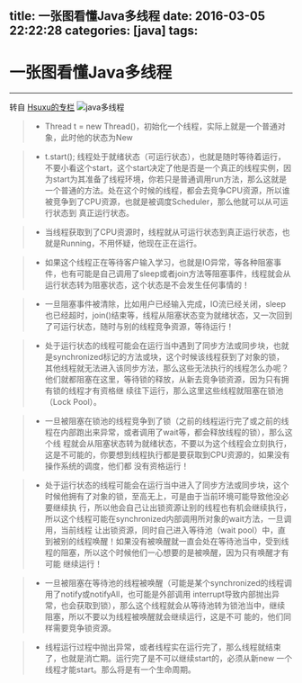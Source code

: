 title: 一张图看懂Java多线程
date: 2016-03-05 22:22:28
categories: [java]
tags:
---
# 一张图看懂Java多线程

------
转自 [Hsuxu的专栏](http://blog..hsuxu/article/details/7454172)
![java多线程][1]
> * Thread t = new Thread()，初始化一个线程，实际上就是一个普通对象，此时他的状态为New

> * t.start(); 线程处于就绪状态（可运行状态），也就是随时等待着运行， 不要小看这个start，这个start决定了他是否是一个真正的线程实例，因为start为其准备了线程环境，你若只是普通调用run方法，那么这就是 一个普通的方法。处在这个时候的线程，都会去竞争CPU资源，所以谁被竞争到了CPU资源，也就是被调度Scheduler，那么他就可以从可运行状态到 真正运行状态。

> * 当线程获取到了CPU资源时，线程就从可运行状态到真正运行状态，也就是Running，不用怀疑，他现在正在运行。

> * 如果这个线程正在等待客户输入学习，也就是IO异常，等各种阻塞事件，也有可能是自己调用了sleep或者join方法等阻塞事件，线程就会从运行状态转为阻塞状态，这个状态是不会发生任何事情的！

> * 一旦阻塞事件被清除，比如用户已经输入完成，IO流已经关闭，sleep也已经超时，join()结束等，线程从阻塞状态变为就绪状态，又一次回到了可运行状态，随时与别的线程竞争资源，等待运行！

> * 处于运行状态的线程可能会在运行当中遇到了同步方法或同步块，也就是synchronized标记的方法或块，这个时候该线程获到了对象的锁， 其他线程就无法进入该同步方法，那么这些无法执行的线程怎么办呢？他们就都阻塞在这里，等待锁的释放，从新去竞争锁资源，因为只有拥有锁的线程才有资格继 续往下运行，那么这里这些线程就阻塞在锁池（Lock Pool）。

> * 一旦被阻塞在锁池的线程竞争到了锁（之前的线程运行完了或之前的线程在内部跑出来异常，或者调用了wait等，都会释放线程的锁），那么这个线 程就会从阻塞状态转为就绪状态，不要以为这个线程会立刻执行，这是不可能的，你要想到线程执行都是要获取到CPU资源的，如果没有操作系统的调度，他们都 没有资格运行！

> * 处于运行状态的线程可能会在运行当中进入了同步方法或同步块，这个时候他拥有了对象的锁，至高无上，可是由于当前环境可能导致他没必要继续执 行，所以他会自己让出锁资源让别的线程也有机会继续执行，所以这个线程可能在synchronized内部调用所对象的wait方法，一旦调用，当前线程 让出锁资源，同时自己进入等待池（wait pool）中，直到被别的线程唤醒！如果没有被唤醒就一直会处在等待池当中，受到线程的阻塞，所以这个时候他们一心想要的是被唤醒，因为只有唤醒才有可能 继续运行！

> * 一旦被阻塞在等待池的线程被唤醒（可能是某个synchronized的线程调用了notify或notifyAll，也可能是外部调用 interrupt导致内部抛出异常，也会获取到锁），那么这个线程就会从等待池转为锁池当中，继续阻塞，所以不要以为线程被唤醒就会继续运行，这是不可 能的，他们同样需要竞争锁资源。

> * 线程运行过程中抛出异常，或者线程实在运行完了，那么线程就结束了，也就是消亡期。运行完了是不可以继续start的，必须从新new 一个线程才能start。那么将是有一个生命周期。


  [1]: http://7xrkr6.com1.z0.glb.clouddn.com/java%E5%A4%9A%E7%BA%BF%E7%A8%8B.png

